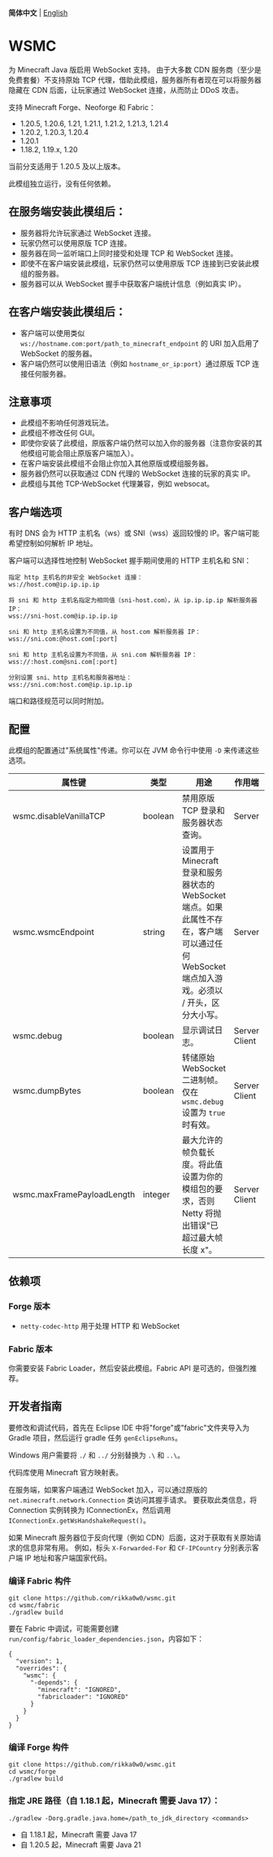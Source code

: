 **简体中文** | [English](README.en.md)

# WSMC
为 Minecraft Java 版启用 WebSocket 支持。
由于大多数 CDN 服务商（至少是免费套餐）不支持原始 TCP 代理，借助此模组，服务器所有者现在可以将服务器隐藏在 CDN 后面，让玩家通过 WebSocket 连接，从而防止 DDoS 攻击。

支持 Minecraft Forge、Neoforge 和 Fabric：
* 1.20.5, 1.20.6, 1.21, 1.21.1, 1.21.2, 1.21.3, 1.21.4
* 1.20.2, 1.20.3, 1.20.4
* 1.20.1
* 1.18.2, 1.19.x, 1.20

当前分支适用于 1.20.5 及以上版本。

此模组独立运行，没有任何依赖。

## 在服务端安装此模组后：
* 服务器将允许玩家通过 WebSocket 连接。
* 玩家仍然可以使用原版 TCP 连接。
* 服务器在同一监听端口上同时接受和处理 TCP 和 WebSocket 连接。
* 即使不在客户端安装此模组，玩家仍然可以使用原版 TCP 连接到已安装此模组的服务器。
* 服务器可以从 WebSocket 握手中获取客户端统计信息（例如真实 IP）。

## 在客户端安装此模组后：
* 客户端可以使用类似 `ws://hostname.com:port/path_to_minecraft_endpoint` 的 URI 加入启用了 WebSocket 的服务器。
* 客户端仍然可以使用旧语法（例如 `hostname_or_ip:port`）通过原版 TCP 连接任何服务器。

## 注意事项
* 此模组不影响任何游戏玩法。
* 此模组不修改任何 GUI。
* 即使你安装了此模组，原版客户端仍然可以加入你的服务器（注意你安装的其他模组可能会阻止原版客户端加入）。
* 在客户端安装此模组不会阻止你加入其他原版或模组服务器。
* 服务器仍然可以获取通过 CDN 代理的 WebSocket 连接的玩家的真实 IP。
* 此模组与其他 TCP-WebSocket 代理兼容，例如 websocat。

## 客户端选项
有时 DNS 会为 HTTP 主机名（ws）或 SNI（wss）返回较慢的 IP。客户端可能希望控制如何解析 IP 地址。

客户端可以选择性地控制 WebSocket 握手期间使用的 HTTP 主机名和 SNI：
```
指定 http 主机名的非安全 WebSocket 连接：
ws://host.com@ip.ip.ip.ip

将 sni 和 http 主机名指定为相同值（sni-host.com），从 ip.ip.ip.ip 解析服务器 IP：
wss://sni-host.com@ip.ip.ip.ip

sni 和 http 主机名设置为不同值，从 host.com 解析服务器 IP：
wss://sni.com:@host.com[:port]

sni 和 http 主机名设置为不同值，从 sni.com 解析服务器 IP：
wss://:host.com@sni.com[:port]

分别设置 sni、http 主机名和服务器地址：
wss://sni.com:host.com@ip.ip.ip.ip
```

端口和路径规范可以同时附加。

## 配置
此模组的配置通过"系统属性"传递。你可以在 JVM 命令行中使用 `-D` 来传递这些选项。

| 属性键                       | 类型      | 用途                                                                                                            | 作用端         | 默认值    | 示例      |
|------------------------------|----------|----------------------------------------------------------------------------------------------------------------|---------------|---------|----------|
| wsmc.disableVanillaTCP       | boolean  | 禁用原版 TCP 登录和服务器状态查询。                                                                               | Server        | false   | true     |
| wsmc.wsmcEndpoint            | string   | 设置用于 Minecraft 登录和服务器状态的 WebSocket 端点。如果此属性不存在，客户端可以通过任何 WebSocket 端点加入游戏。必须以 / 开头，区分大小写。 | Server        | 未设置   | /mc      |
| wsmc.debug                   | boolean  | 显示调试日志。                                                                                                   | Server Client | false   | true     |
| wsmc.dumpBytes               | boolean  | 转储原始 WebSocket 二进制帧。仅在 `wsmc.debug` 设置为 `true` 时有效。                                              | Server Client | false   | true     |
| wsmc.maxFramePayloadLength   | integer  | 最大允许的帧负载长度。将此值设置为你的模组包的要求，否则 Netty 将抛出错误"已超过最大帧长度 x"。                           | Server Client | 65536   | 65536    |

## 依赖项
### Forge 版本
* `netty-codec-http` 用于处理 HTTP 和 WebSocket

### Fabric 版本
你需要安装 Fabric Loader，然后安装此模组。Fabric API 是可选的，但强烈推荐。

## 开发者指南
要修改和调试代码，首先在 Eclipse IDE 中将"forge"或"fabric"文件夹导入为 Gradle 项目，然后运行 gradle 任务 `genEclipseRuns`。

Windows 用户需要将 `./` 和 `../` 分别替换为 `.\` 和 `..\`。

代码库使用 Minecraft 官方映射表。

在服务端，如果客户端通过 WebSocket 加入，可以通过原版的 `net.minecraft.network.Connection` 类访问其握手请求。
要获取此类信息，将 Connection 实例转换为 IConnectionEx，然后调用 `IConnectionEx.getWsHandshakeRequest()`。

如果 Minecraft 服务器位于反向代理（例如 CDN）后面，这对于获取有关原始请求的信息非常有用。
例如，标头 `X-Forwarded-For` 和 `CF-IPCountry` 分别表示客户端 IP 地址和客户端国家代码。

### 编译 Fabric 构件
```
git clone https://github.com/rikka0w0/wsmc.git
cd wsmc/fabric
./gradlew build
```

要在 Fabric 中调试，可能需要创建 `run/config/fabric_loader_dependencies.json`，内容如下：
```
{
  "version": 1,
  "overrides": {
    "wsmc": {
      "-depends": {
        "minecraft": "IGNORED",
        "fabricloader": "IGNORED"
      }
    }
  }
}
```

### 编译 Forge 构件
```
git clone https://github.com/rikka0w0/wsmc.git
cd wsmc/forge
./gradlew build
```

### 指定 JRE 路径（自 1.18.1 起，Minecraft 需要 Java 17）：
```
./gradlew -Dorg.gradle.java.home=/path_to_jdk_directory <commands>
```
* 自 1.18.1 起，Minecraft 需要 Java 17
* 自 1.20.5 起，Minecraft 需要 Java 21

